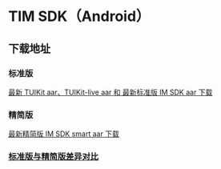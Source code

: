 # TIM SDK（Android）

## 下载地址

### 标准版
[最新 TUIKit aar、TUIKit-live aar 和 最新标准版 IM SDK aar 下载](https://imsdk-1252463788.cos.ap-guangzhou.myqcloud.com/5.1.21/TIM_SDK_Android_latest_aar.zip)


### 精简版
[最新精简版 IM SDK smart aar 下载](https://imsdk-1252463788.cos.ap-guangzhou.myqcloud.com/restructure/android/5.1.137/imsdk-smart-5.1.137.aar)


### [标准版与精简版差异对比](https://github.com/tencentyun/TIMSDK#%E6%A0%87%E5%87%86%E7%89%88%E4%B8%8E%E7%B2%BE%E7%AE%80%E7%89%88%E5%B7%AE%E5%BC%82%E5%AF%B9%E6%AF%94)

